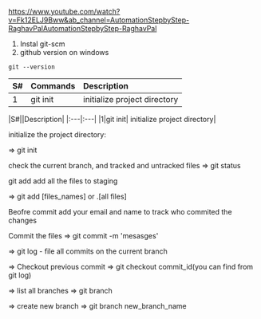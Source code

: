 https://www.youtube.com/watch?v=Fk12ELJ9Bww&ab_channel=AutomationStepbyStep-RaghavPalAutomationStepbyStep-RaghavPal

1. Instal git-scm 
2. github version on windows 

```
git --version
```

| S#  | Commands | Description |
| :--- | :--- | :--- |
| 1  | git init  | initialize project directory |


|S#||Description|
|:---|:---|
|1|git init| initialize project directory|

initialize the project directory:

=> git init

check the current branch, and tracked and untracked files
=> git status

git add add all the files to staging

=> git add [files_names] or .[all files]

Beofre commit add your email and name to track who commited the changes

Commit the files
=> git commit -m 'mesasges' 


=> git log - file all commits on the current branch

=> Checkout previous commit => git checkout commit_id(you can find from git log)

=> list all branches => git branch

=> create new branch => git branch new_branch_name









